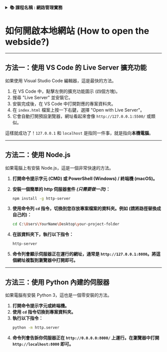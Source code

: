 <details>
  <summary><strong>📚 課程名稱 : 網路管理實務</strong></summary>

  - **證照名稱** : Linux 網路管理
  - **授課教師** : 賴正男
  - **重要程度** : 因人而異
  - **類別歸類** : 技術類
  - **點數計算** : 1點 ( 證書 + 學期成績 pass )
</details>

# 如何開啟本地網站 (How to open the webside?)

---

## 方法一：使用 VS Code 的 Live Server 擴充功能

如果使用 Visual Studio Code 編輯器，這是最快的方法。

1.  在 VS Code 中，點擊左側的擴充功能圖示 (四個方塊)。
2.  搜尋 "Live Server" 並安裝它。
3.  安裝完成後，在 VS Code 中打開對應的專案資料夾。
4.  在 `index.html` 檔案上按一下右鍵，選擇 "Open with Live Server"。
5.  它會自動打開預設瀏覽器，網址看起來會像 `http://127.0.0.1:5500/` 或類似。

這樣就成功了！`127.0.0.1` 和 `localhost` 是指同一件事，就是指向**本機電腦**。

---

## 方法二：使用 Node.js

如果電腦上有安裝 Node.js，這是一個非常快速的方法。

1.  **打開命令提示字元 (CMD) 或 PowerShell (Windows) / 終端機 (macOS)。**

2.  **安裝一個簡單的 http 伺服器套件 *(只需要做一次)*：**
    ```bash
    npm install -g http-server
    ```

3.  **使用命令列 `cd` 指令，切換到您存放專案檔案的資料夾。例如 (請將路徑替換成自己的)：**
    ```bash
    cd C:\Users\YourName\Desktop\your-project-folder
    ```

4.  **在該資料夾下，執行以下指令：**
    ```bash
    http-server
    ```

5.  **命令列會顯示伺服器正在運行的網址，通常是 `http://127.0.0.1:8080`。將這個網址複製到瀏覽器中打開即可。**

---

## 方法三：使用 Python 內建的伺服器

如果電腦有安裝 Python 3，這也是一個零安裝的方法。

1.  **打開命令提示字元或終端機。**
2.  **使用 `cd` 指令切換到專案資料夾。**
3.  **執行以下指令：**
    ```bash
    python -m http.server
    ```
4.  **命令列會告訴你伺服器正在 `http://0.0.0.0:8000/` 上運行。在瀏覽器中打開 `http://localhost:8000` 即可。**
